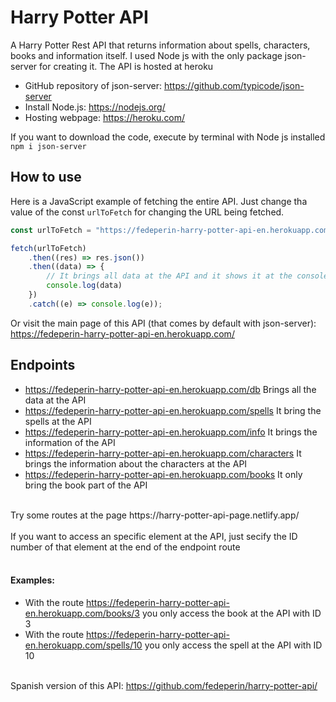 # Harry Potter API
A Harry Potter Rest API that returns information about spells, characters, books and information itself. I used Node js with the only package json-server for creating it. The API is hosted at heroku <br>

- GitHub repository of json-server: https://github.com/typicode/json-server <br>
- Install Node.js: https://nodejs.org/ <br>
- Hosting webpage: https://heroku.com/ <br>

If you want to download the code, execute by terminal with Node js installed  ``npm i json-server``

## How to use
Here is a JavaScript example of fetching the entire API. Just change tha value of the const ``urlToFetch`` for changing the URL being fetched.<br>
```javascript
const urlToFetch = "https://fedeperin-harry-potter-api-en.herokuapp.com/db"

fetch(urlToFetch)
	.then((res) => res.json())
	.then((data) => {
		// It brings all data at the API and it shows it at the console
		console.log(data)
	})
	.catch((e) => console.log(e));
```
Or visit the main page of this API (that comes by default with json-server): https://fedeperin-harry-potter-api-en.herokuapp.com/

## Endpoints
- https://fedeperin-harry-potter-api-en.herokuapp.com/db Brings all the data at the API
- https://fedeperin-harry-potter-api-en.herokuapp.com/spells It bring the spells at the API
- https://fedeperin-harry-potter-api-en.herokuapp.com/info It brings the information of the API
- https://fedeperin-harry-potter-api-en.herokuapp.com/characters It brings the information about the characters at the API
- https://fedeperin-harry-potter-api-en.herokuapp.com/books It only bring the book part of the API <br>

<br>
Try some routes at the page https://harry-potter-api-page.netlify.app/ <br>
<br>
If you want to access an specific element at the API, just secify the ID number of that element at the end of the endpoint route <br><br>


#### Examples: 
* With the route https://fedeperin-harry-potter-api-en.herokuapp.com/books/3 you only access the book at the API with ID 3<br>
* With the route https://fedeperin-harry-potter-api-en.herokuapp.com/spells/10 you only access the spell at the API with ID 10 <br><br>

Spanish version of this API: https://github.com/fedeperin/harry-potter-api/
